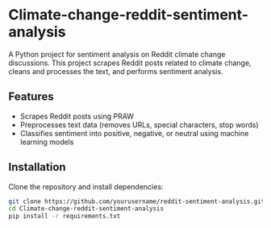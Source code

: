 # Climate-change-reddit-sentiment-analysis
A Python project for sentiment analysis on Reddit climate change discussions. This project scrapes Reddit posts related to climate change, cleans and processes the text, and performs sentiment analysis.

## Features
- Scrapes Reddit posts using PRAW
- Preprocesses text data (removes URLs, special characters, stop words)
- Classifies sentiment into positive, negative, or neutral using machine learning models

## Installation
Clone the repository and install dependencies:
```bash
git clone https://github.com/yourusername/reddit-sentiment-analysis.git
cd Climate-change-reddit-sentiment-analysis
pip install -r requirements.txt
